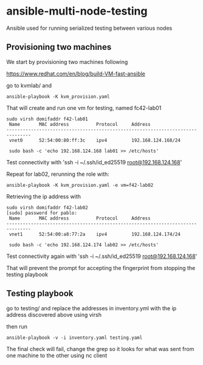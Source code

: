 # ansible-multi-node-testing
Ansible used for running serialized testing between various nodes

## Provisioning two machines

We start by provisioning two machines following

https://www.redhat.com/en/blog/build-VM-fast-ansible

go to kvmlab/ and

```
ansible-playbook -K kvm_provision.yaml
```

That will create and run one vm for testing, named fc42-lab01


```
sudo virsh domifaddr f42-lab01
 Name       MAC address          Protocol     Address
-------------------------------------------------------------------------------
 vnet0      52:54:00:80:ff:3c    ipv4         192.168.124.168/24

 sudo bash -c 'echo 192.168.124.168 lab01 >> /etc/hosts'
```

Test connectivity with 'ssh -i ~/.ssh/id_ed25519 root@192.168.124.168'

Repeat for lab02, rerunning the role with:

```
ansible-playbook -K kvm_provision.yaml -e vm=f42-lab02
```

Retrieving the ip address with
```
sudo virsh domifaddr f42-lab02
[sudo] password for pablo:
 Name       MAC address          Protocol     Address
-------------------------------------------------------------------------------
 vnet1      52:54:00:a8:77:2a    ipv4         192.168.124.174/24
```

```
 sudo bash -c 'echo 192.168.124.174 lab02 >> /etc/hosts'
```

Test connectivity again with 'ssh -i ~/.ssh/id_ed25519 root@192.168.124.168'

That will prevent the prompt for accepting the fingerprint from stopping the
testing playbook

## Testing playbook

go to testing/ and replace the addresses in inventory.yml with the ip address
discovered above using virsh

then run

```
ansible-playbook -v -i inventory.yaml testing.yaml
```

The final check will fail, change the grep so it looks for what was sent from
one machine to the other using nc client

